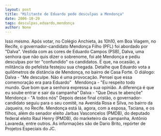 ```yaml
---
layout: post
title: "Militante de Eduardo pede desculpas a Mendonça"
date: 2006-10-29
tags: desculpas,eduardo,mendonça
author: None
---
```

Isso mesmo. Após votar, no Colégio Anchieta, às 10h10, em Boa Viagem, no Recife, o governador-candidato Mendonça Filho (PFL) foi abordado por \"Dalva\".
Vestida&nbsp;com as cores de Eduardo Campos (PSB), Dalva, uma senhora que não quis dizer o sobrenome,&nbsp;foi até Mendonça e pediu desculpas por ter&nbsp;\"confundido\" os candidatos. 
É que, na ocasião, a militância do pefelista festejou sua chegada. Detalhe que Eduardo vota a quilômetros de distância de Mendonça, no bairro&nbsp;de Casa Forte.
O diálogo:
Dalva - \"Me desculpe. Não é uma provocação. Pensei que essa comemoração era para Eduardo\"&nbsp;&nbsp;
Mendonça - \"Eu respeito todo mundo.&nbsp;Que bom que a senhora expressa a sua opinião. A diferença é que eu soube entrar e sair da campanha\"
Dalva - \"Que Deus te abençõe\"
Mendonça - \"A todos nós\"
Depois desse final cristão,&nbsp;o governador-candidato&nbsp;seguiu para o seu comitê, na Avenida Rosa e Silva, no bairro da Jaqueira, no Recife.
Mendonça&nbsp;está lá, agora, com a esposa, Taciana, e os filhos, além do senador eleito Jarbas Vasconcelos (PMDB), do deputado federal eleito Raul Henry (PMDB), do marketeiro da campanha, Antônio Lavareda, entre outros.
As informações são de&nbsp;Dario Brito, repórter de Projetos Especiais
 do JC. &nbsp; 